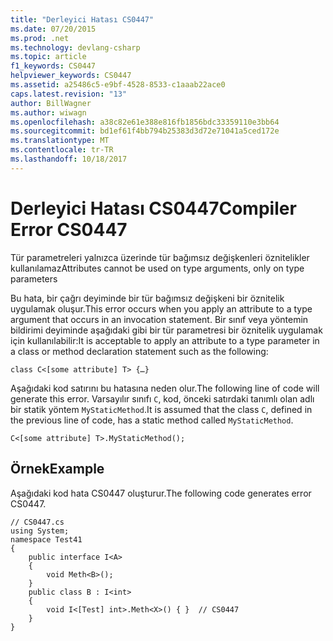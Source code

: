 ```yaml
---
title: "Derleyici Hatası CS0447"
ms.date: 07/20/2015
ms.prod: .net
ms.technology: devlang-csharp
ms.topic: article
f1_keywords: CS0447
helpviewer_keywords: CS0447
ms.assetid: a25486c5-e9bf-4528-8533-c1aaab22ace0
caps.latest.revision: "13"
author: BillWagner
ms.author: wiwagn
ms.openlocfilehash: a38c82e61e388e816fb1856bdc33359110e3bb64
ms.sourcegitcommit: bd1ef61f4bb794b25383d3d72e71041a5ced172e
ms.translationtype: MT
ms.contentlocale: tr-TR
ms.lasthandoff: 10/18/2017
---
```

# <a name="compiler-error-cs0447"></a><span data-ttu-id="a9524-102">Derleyici Hatası CS0447</span><span class="sxs-lookup"><span data-stu-id="a9524-102">Compiler Error CS0447</span></span>
<span data-ttu-id="a9524-103">Tür parametreleri yalnızca üzerinde tür bağımsız değişkenleri öznitelikler kullanılamaz</span><span class="sxs-lookup"><span data-stu-id="a9524-103">Attributes cannot be used on type arguments, only on type parameters</span></span>  
  
 <span data-ttu-id="a9524-104">Bu hata, bir çağrı deyiminde bir tür bağımsız değişkeni bir öznitelik uygulamak oluşur.</span><span class="sxs-lookup"><span data-stu-id="a9524-104">This error occurs when you apply an attribute to a type argument that occurs in an invocation statement.</span></span> <span data-ttu-id="a9524-105">Bir sınıf veya yöntemin bildirimi deyiminde aşağıdaki gibi bir tür parametresi bir öznitelik uygulamak için kullanılabilir:</span><span class="sxs-lookup"><span data-stu-id="a9524-105">It is acceptable to apply an attribute to a type parameter in a class or method declaration statement such as the following:</span></span>  
  
```  
class C<[some attribute] T> {…}  
```  
  
 <span data-ttu-id="a9524-106">Aşağıdaki kod satırını bu hatasına neden olur.</span><span class="sxs-lookup"><span data-stu-id="a9524-106">The following line of code will generate this error.</span></span> <span data-ttu-id="a9524-107">Varsayılır sınıfı `C`, kod, önceki satırdaki tanımlı olan adlı bir statik yöntem `MyStaticMethod`.</span><span class="sxs-lookup"><span data-stu-id="a9524-107">It is assumed that the class `C`, defined in the previous line of code, has a static method called `MyStaticMethod`.</span></span>  
  
```  
C<[some attribute] T>.MyStaticMethod();  
```  
  
## <a name="example"></a><span data-ttu-id="a9524-108">Örnek</span><span class="sxs-lookup"><span data-stu-id="a9524-108">Example</span></span>  
 <span data-ttu-id="a9524-109">Aşağıdaki kod hata CS0447 oluşturur.</span><span class="sxs-lookup"><span data-stu-id="a9524-109">The following code generates error CS0447.</span></span>  
  
```  
// CS0447.cs  
using System;  
namespace Test41  
{  
    public interface I<A>   
    {  
        void Meth<B>();  
    }  
    public class B : I<int>   
    {  
        void I<[Test] int>.Meth<X>() { }  // CS0447  
    }  
}  
```
